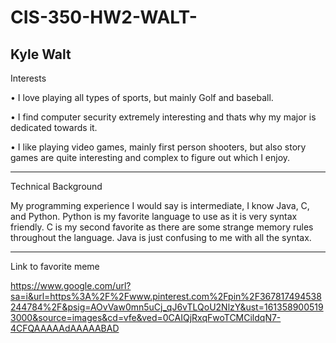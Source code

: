 # CIS-350-HW2-WALT-

Kyle Walt
------------------------------------------------------------------------------------------------------------------------------------------------------------------
Interests 

• I love playing all types of sports, but mainly Golf and baseball.

• I find computer security extremely interesting and thats why my major is dedicated towards it.

• I like playing video games, mainly first person shooters, but also story games are quite interesting and complex to figure out which I enjoy.

-------------------------------------------------------------------------------------------------------------------------------------------------------------------
Technical Background 

My programming experience I would say is intermediate, I know Java, C, and Python. Python is my favorite language to use as it is very syntax friendly. C is my 
second favorite as there are some strange memory rules throughout the language. Java is just confusing to me with all the syntax.

--------------------------------------------------------------------------------------------------------------------------------------------------------------------
Link to favorite meme 

https://www.google.com/url?sa=i&url=https%3A%2F%2Fwww.pinterest.com%2Fpin%2F367817494538244784%2F&psig=AOvVaw0mn5uCj_qJ6vTLQoU2NlzY&ust=1613589005193000&source=images&cd=vfe&ved=0CAIQjRxqFwoTCMCildqN7-4CFQAAAAAdAAAAABAD


